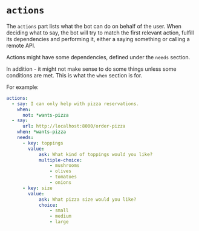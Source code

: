 # `actions`

The `actions` part lists what the bot can do on behalf of the user. When deciding what to say, the bot will try to match the first relevant action, fulfill its dependencies and performing it, either a saying something or calling a remote API.

Actions might have some dependencies, defined under the `needs` section.

In addition - it might not make sense to do some things unless some conditions are met. This is what the `when` section is for.

For example:

```yaml
actions:
  - say: I can only help with pizza reservations.
    when:
      not: *wants-pizza
  - say:
      url: http://localhost:8000/order-pizza
    when: *wants-pizza
    needs:
      - key: toppings
        value:
            ask: What kind of toppings would you like?
            multiple-choice:
                - mushrooms
                - olives
                - tomatoes
                - onions
      - key: size
        value:
            ask: What pizza size would you like?
            choice:
                - small
                - medium
                - large
```
